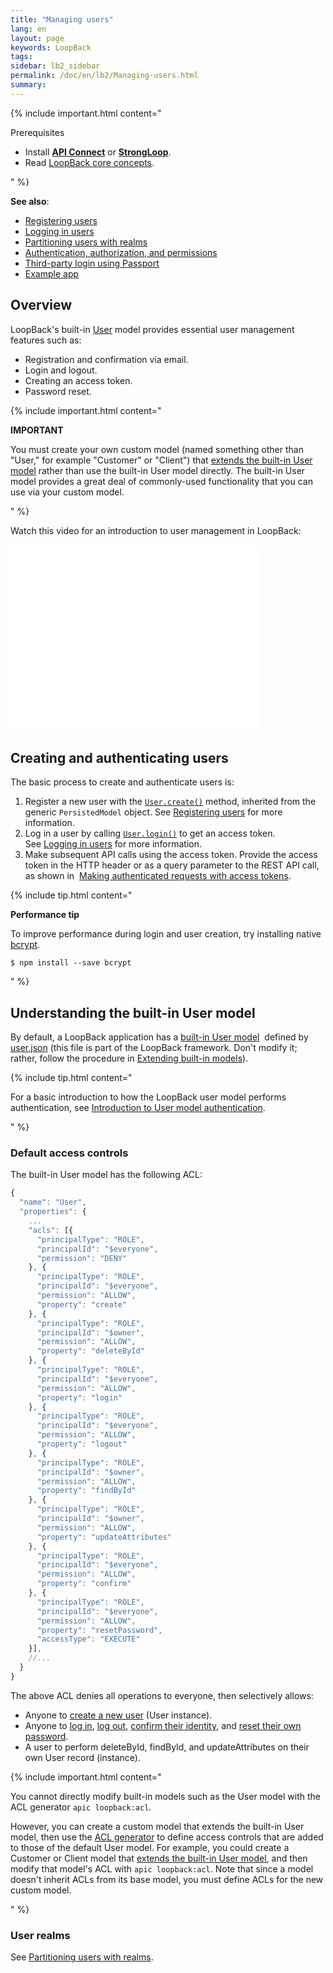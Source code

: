 ```yaml
---
title: "Managing users"
lang: en
layout: page
keywords: LoopBack
tags:
sidebar: lb2_sidebar
permalink: /doc/en/lb2/Managing-users.html
summary:
---
```


{% include important.html content="

Prerequisites

* Install **[API Connect](https://developer.ibm.com/apiconnect/)** or **[StrongLoop](https://docs.strongloop.com/display/SL/Installing+StrongLoop)**.
* Read [LoopBack core concepts](/doc/en/lb2/LoopBack-core-concepts.html).

" %}

**See also**:

* [Registering users](/doc/en/lb2/Registering-users.html)
* [Logging in users](/doc/en/lb2/Logging-in-users.html)
* [Partitioning users with realms](/doc/en/lb2/Partitioning-users-with-realms.html)
* [Authentication, authorization, and permissions](/doc/en/lb2/Authentication-authorization-and-permissions.html)
* [Third-party login using Passport](/doc/en/lb2/Third-party-login-using-Passport.html)
* [Example app](https://github.com/strongloop/loopback-example-user-management)

## Overview

LoopBack's built-in [User](http://apidocs.strongloop.com/loopback/#user-new-user) model provides essential user management features such as:

* Registration and confirmation via email.
* Login and logout.
* Creating an access token.
* Password reset.

{% include important.html content="

**IMPORTANT**

You must create your own custom model (named something other than \"User,\" for example \"Customer\" or \"Client\")
that [extends the built-in User model](/doc/en/lb2/Extending-built-in-models.html) rather than use the built-in User model directly.
The built-in User model provides a great deal of commonly-used functionality that you can use via your custom model.

" %}

Watch this video for an introduction to user management in LoopBack:

<iframe class="youtube-player" type="text/html" style="width: 400px; height: 300px" src="//www.youtube.com/embed/UdsOcOVg_0M?wmode=opaque" frameborder="0"></iframe>

## Creating and authenticating users

The basic process to create and authenticate users is:

1.  Register a new user with the [`User.create()`](http://apidocs.strongloop.com/loopback/#persistedmodel-create) method, inherited from the generic `PersistedModel` object.
    See [Registering users](/doc/en/lb2/Registering-users.html) for more information.
2.  Log in a user by calling [`User.login()`](https://apidocs.strongloop.com/loopback/#user-login) to get an access token.
    See [Logging in users](/doc/en/lb2/Logging-in-users.html) for more information.
3.  Make subsequent API calls using the access token.
    Provide the access token in the HTTP header or as a query parameter to the REST API call, as shown in 
    [Making authenticated requests with access tokens](/doc/en/lb2/Making-authenticated-requests.html#Makingauthenticatedrequests-Makingauthenticatedrequestswithaccesstokens).

{% include tip.html content="

**Performance tip**

To improve performance during login and user creation, try installing native [bcrypt](https://www.npmjs.com/package/bcrypt).

```shell
$ npm install --save bcrypt
```

" %}

## Understanding the built-in User model

By default, a LoopBack application has a [built-in User model](/doc/en/lb2/Using-built-in-models.html) 
defined by [user.json](https://github.com/strongloop/loopback/blob/master/common/models/user.json)
(this file is part of the LoopBack framework.
Don't modify it; rather, follow the procedure in [Extending built-in models](/doc/en/lb2/Extending-built-in-models.html)).

{% include tip.html content="

For a basic introduction to how the LoopBack user model performs authentication,
see [Introduction to User model authentication](/doc/en/lb2/Introduction-to-User-model-authentication.html).

" %}

### Default access controls

The built-in User model has the following ACL:

```javascript
{
  "name": "User",
  "properties": {
    ...
    "acls": [{
      "principalType": "ROLE",
      "principalId": "$everyone",
      "permission": "DENY"
    }, {
      "principalType": "ROLE",
      "principalId": "$everyone",
      "permission": "ALLOW",
      "property": "create"
    }, {
      "principalType": "ROLE",
      "principalId": "$owner",
      "permission": "ALLOW",
      "property": "deleteById"
    }, {
      "principalType": "ROLE",
      "principalId": "$everyone",
      "permission": "ALLOW",
      "property": "login"
    }, {
      "principalType": "ROLE",
      "principalId": "$everyone",
      "permission": "ALLOW",
      "property": "logout"
    }, {
      "principalType": "ROLE",
      "principalId": "$owner",
      "permission": "ALLOW",
      "property": "findById"
    }, {
      "principalType": "ROLE",
      "principalId": "$owner",
      "permission": "ALLOW",
      "property": "updateAttributes"
    }, {
      "principalType": "ROLE",
      "principalId": "$everyone",
      "permission": "ALLOW",
      "property": "confirm"
    }, {
      "principalType": "ROLE",
      "principalId": "$everyone",
      "permission": "ALLOW",
      "property": "resetPassword",
      "accessType": "EXECUTE"
    }],
    //...
  }
}
```

The above ACL denies all operations to everyone, then selectively allows:

* Anyone to [create a new user](http://apidocs.strongloop.com/loopback/#persistedmodel-create) (User instance).
* Anyone to [log in](http://apidocs.strongloop.com/loopback/#user-login), [log out](http://apidocs.strongloop.com/loopback/#user-logout),
  [confirm their identity](http://apidocs.strongloop.com/loopback/#user-confirm), and
  [reset their own password](http://apidocs.strongloop.com/loopback/#user-resetpassword).
* A user to perform deleteById, findById, and updateAttributes on their own User record (instance).

{% include important.html content="

You cannot directly modify built-in models such as the User model with the ACL generator `apic loopback:acl`.

However, you can create a custom model that extends the built-in User model,
then use the [ACL generator](/doc/en/lb2/ACL-generator.html) to define access controls that are added to those of the default User model.
For example, you could create a Customer or Client model that [extends the built-in User model](/doc/en/lb2/Extending-built-in-models.html),
and then modify that model's ACL with `apic loopback:acl`.
Note that since a model doesn't inherit ACLs from its base model, you must define ACLs for the new custom model.

" %}

### User realms

See [Partitioning users with realms](/doc/en/lb2/Partitioning-users-with-realms.html).